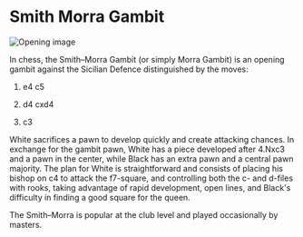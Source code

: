 # Smith Morra Gambit

![Opening image](https://www.thechesswebsite.com/wp-content/uploads/2012/07/smithmorra_big.jpg)

In chess, the Smith–Morra Gambit (or simply Morra Gambit) is an opening gambit against the Sicilian Defence distinguished by the moves:



1. e4 c5

2. d4 cxd4

3. c3

White sacrifices a pawn to develop quickly and create attacking chances. In exchange for the gambit pawn, White has a piece developed after 4.Nxc3 and a pawn in the center, while Black has an extra pawn and a central pawn majority. The plan for White is straightforward and consists of placing his bishop on c4 to attack the f7-square, and controlling both the c- and d-files with rooks, taking advantage of rapid development, open lines, and Black's difficulty in finding a good square for the queen.

The Smith–Morra is popular at the club level and played occasionally by masters.
